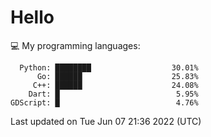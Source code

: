 # Hello

💻 My programming languages:

```
  Python: ████████                  30.01%
      Go: ██████                    25.83%
     C++: ██████                    24.08%
    Dart: █                          5.95%
GDScript: █                          4.76%
```

Last updated on Tue Jun 07 21:36 2022 (UTC)
